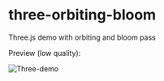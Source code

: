 # three-orbiting-bloom
Three.js demo with orbiting and bloom pass

Preview (low quality):

![Three-demo](https://github.com/JanTrichter/three-orbiting-bloom/assets/72730682/53d8e91c-1715-4adb-ac88-398c09411192)

